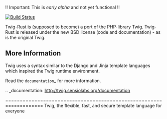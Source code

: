 !! Important: This is *early alpha* and not yet functional !!

[![Build Status](https://travis-ci.org/colin-kiegel/twig-rust.svg)](https://travis-ci.org/colin-kiegel/twig-rust)

Twig-Rust is (supposed to become) a port of the PHP-library Twig.
Twig-Rust is released under the new BSD license (code and documentation) - as is the original Twig.

More Information
----------------

Twig uses a syntax similar to the Django and Jinja template languages which
inspired the Twig runtime environment.

Read the `documentation`_ for more information.

.. _documentation: http://twig.sensiolabs.org/documentation

===================================================================
Twig, the flexible, fast, and secure template language for everyone
